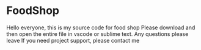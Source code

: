 # FoodShop
Hello everyone, this is my source code for food shop
Please download and then open the entire file in vscode or sublime text. Any questions please leave
If you need project support, please contact me
